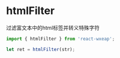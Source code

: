 # htmlFilter
过滤富文本中的html标签并转义特殊字符
```javascript
import { htmlFilter } from 'react-wxeap';

let ret = htmlFilter(str);

```
